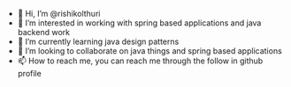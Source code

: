 - 👋 Hi, I’m @rishikolthuri
- 👀 I’m interested in working with spring based applications and java backend work
- 🌱 I’m currently learning java design patterns
- 💞️ I’m looking to collaborate on java things and spring based applications
- 📫 How to reach me, you can reach me through the follow in github profile

<!---
rishikolthuri/rishikolthuri is a ✨ special ✨ repository because its `README.md` (this file) appears on your GitHub profile.
You can click the Preview link to take a look at your changes.
--->
